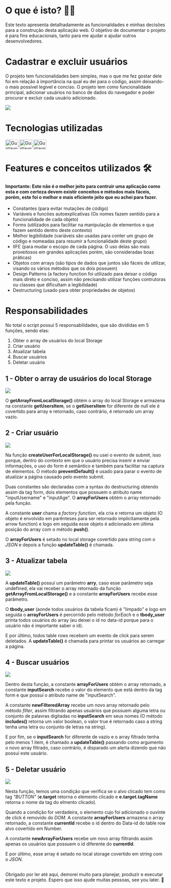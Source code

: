 <div>
  <h1>O que é isto? 👨‍💻</h1>
  <p>
    Este texto apresenta detalhadamente as funcionalidades e minhas decisões para a construção desta aplicação web. O objetivo de documentar
    o projeto é para fins educacionais, tanto para me ajudar e ajudar outros desenvolvedores. 
  </p>
</div>

<div>
  <h1>Cadastrar e excluir usuários</h1>
  <p>O projeto tem funcionalidades bem simples, mas o que me fez gostar dele foi em relação á importância na qual eu dei para o código,
    assim deixando-o mais possivel legivel e conciso. O projeto tem como funcionalidade principal, adicionar usuários no banco de dados
    do navegador e poder procurar e excluir cada usuário adicionado. 
  </p>
  <img src="https://user-images.githubusercontent.com/81722068/136706855-f4b86a3a-10f1-4f92-853c-84cbee166dc4.png">
</div>

<div>
  <h1>Tecnologias utilizadas</h1>
  <a href="https://github.com/gustavorodriguesf/Cadastrar-e-excluir-users">
    <img align="center" width="40" height="30" alt="Gustavo-Html5" src="https://cdn.jsdelivr.net/gh/devicons/devicon/icons/html5/html5-original.svg" />
    <img align="center" width="40" height="30" alt="Gustavo-Css3" src="https://cdn.jsdelivr.net/gh/devicons/devicon/icons/css3/css3-original.svg" />
    <img align="center" width="40" height="30" alt="Gustavo-JavaScript" src="https://cdn.jsdelivr.net/gh/devicons/devicon/icons/javascript/javascript-original.svg" />
  </a>
</div>

<div>
  <h1>Features e conceitos utilizados 🛠️</h1>
  <h4>
    Importante: Este não é o melhor jeito para contruir uma aplicação como esta e com certeza devem existir conceitos e métodos mais fáceis, porém,
    este foi o melhor e mais eficiente jeito que eu achei para fazer.
  </h4>  
  <ul>
    <li>Constantes (para evitar mutações de código)</li>
    <li>Variáveis e funcões autoexplicativas (Os nomes fazem sentido para a funcionalidade de cada objeto)</li>
    <li>Forms (utilizados para facilitar na manipulação de elementos e que fazem sentido dentro deste contexto)</li>
    <li>Melhor legibilidade (variáveis são usadas para conter um grupo de código e nomeadas para resumir a funcionalidade deste grupo)</li>
    <li>IIFE (para mudar o escopo de cada página. O uso delas são mais proveitosos em grandes aplicações porém, são consideradas boas práticas)</li>
    <li>Objetos com arrays (são tipos de dados que juntos são fáceis de utilizar, visando os vários métodos que os dois possuem)</li>
    <li>Design Patterns (a factory function foi utilizado para deixar o código mais direto e conciso, assim não precisando utilizar funções contrutoras ou classes que dificultam a legibilidade)</li>
    <li>Destructuring (usado para obter propriedades de objetos)</li>
  </ul>
</div>

<div>
  <h1>Responsabilidades</h1>
  <p>
    No total o script possuí 5 responsabilidades, que são divididas em 5 funções, sendo elas: 
  </p>
  <ol>
    <li>Obter o array de usuários do local Storage</li>
    <li>Criar usuário</li>
    <li>Atualizar tabela</li>
    <li>Buscar usuários</li>
    <li>Deletar usuário</li>
  </ol>
</div>
  
<div>
  <h2>1 - Obter o array de usuários do local Storage</h2>  
  <img src="https://user-images.githubusercontent.com/81722068/136864730-949f1941-b4e0-4f52-8db2-669f9a699cf9.png">
  <p>
    O <strong>getArrayFromLocalStorage()</strong> obtém o array do local Storage e armazena na constante <strong>getUsersItem</strong>, se o <strong>getUsersItem</strong> for diferente de null ele é covertido para array e retornado, caso contrário, é retornado um array vazio. 
  </p>
</div>
  
<div>
  <h2>2 - Criar usuário</h2>
  <img src="https://user-images.githubusercontent.com/81722068/137212839-e52a5822-132a-4252-bcea-a3c305fa62a3.png">
  <p>
    Na função <strong>createUserForLocalStorage()</strong> eu usei o evento de submit, isso porque, dentro do contexto em que o usuário precisa inserir e enviar informações, o uso do form é semântico e também para facilitar na captura de elementos. O método <strong>preventDefault()</strong> é usado para parar o evento de atualizar a página causado pelo evento submit.
  </p>
  <p>
    Duas constantes são declaradas com a syntax do destructuring obtendo assim da tag form, dois elementos que possuem o atributo name "inputUsername" e "inputAge". O <strong>arrayForUsers</strong> obtém o array retornado pela função. 
  </p>
  <p>
    A constante <strong>user</strong> chama a <em>factory function</em>, ela cria e retorna um objeto (O objeto é envolvido em parênteses para ser retornado implicitamente pela arrow function) e logo em seguida esse objeto é adicionado em última posição do array com o método <strong>push()</strong>. 
  </p>
  <p>
    O <strong>arrayForUsers</strong> é setado no local storage covertido para string com o <em>JSON</em> e depois a função <strong>updateTable()</strong> é chamada.
  </p>
</div>
  
<div>
  <h2>3 - Atualizar tabela</h2>
  <img src="https://user-images.githubusercontent.com/81722068/137231878-b2f55010-e615-4a37-9439-af8f88bb8d12.png">
  <p>
    A <strong>updateTable()</strong> possuí um parâmetro <strong>arry</strong>, caso esse parâmetro seja undefined, ela vai receber o array retornado da função <strong>getArrayFromLocalStorage()</strong> e a constante <strong>arrayForUsers</strong> recebe esse parâmetro. 
  </p>
  <p>
    O <strong>tbody_user</strong> (aonde todos usuários da tabela ficam) é "limpado" e logo em seguida o <strong>arrayForUsers</strong> é percorrido pelo método <em>forEach</em> e o <strong>tbody_user</strong> printa todos usuários do array (eu deixei o id no data-id porque para o usuário não é importante saber o id).
  </p>
  <p>
     E por último, todos table rows recebem um evento de click para serem deletados. A <strong>updateTable()</strong> é chamada para printar os usuários ao carregar a página.   
  </p>
</div>
  
<div>
  <h2>4 - Buscar usuários</h2>
  <img src="https://user-images.githubusercontent.com/81722068/137398449-a2b88916-5be9-46d4-a949-8d7bb9338049.png">
  <p>
    Dentro desta função, a constante <strong>arrayForUsers</strong> obtém o array retornado, a constante <strong>inputSearch</strong> recebe o valor do elemento que está dentro da tag form e que possuí o atributo name de "inputSearch". 
  </p>
  <p>
    A constante <strong>newFilteredArray</strong> recebe um novo array retornado pelo método <em>filter</em>, assim filtrando apenas usuários que possuem alguma letra ou conjunto de palavras digitadas no <strong>inputSearch</strong> em seus nomes (O método <strong>includes()</strong> retorna um valor boolean, o valor true é retornado caso a string tenha uma letra ou conjunto de letras na string). 
  </p>
  <p>
    E por fim, se o <strong>inputSearch</strong> for diferente de vazio e o array filtrado tenha pelo menos 1 item, é chamado a <strong>updateTable()</strong> passando como argumento o novo array filtrado, caso contrário, é disparado um alerta dizendo que não possuí este usuário.
  </p>
</div>

<div>
  <h2>5 - Deletar usuário</h2>
  <img src="https://user-images.githubusercontent.com/81722068/137401082-d4605d14-4d42-430f-b4f9-3014e8e19254.png">
  <p>
    Nesta função, temos uma condição que verifica se o alvo clicado tem como tag <em>"BUTTON"</em> (<strong>e.target</strong> retorna o elemento clicado e <strong>e.target.tagName</strong> retorna o nome da tag do elmento clicado).
  </p>
  <p>
    Quando a condição for verdadeira, o elemento cujo foi adicionado o ouvinte de click é removido do <em>DOM</em>. A constante <strong>arrayForUsers</strong> armazena o array retornado, a constante <strong>currentId</strong> recebe o id dentro do Data-id do table row alvo covertido em Number.
  </p>
  <p>
    A constante <strong>newArrayForUsers</strong> recebe um novo array filtrando assim apenas os usuários que possuem o id diferente do <strong>currentId</strong>.
  </p>
  <p>
    E por último, esse array é setado no local storage covertido em string com o <em>JSON</em>.
  </p>
</div>

##
<div>
  <p>
    Obrigado por ler até aqui, demorei muito para planejar, produzir e executar este texto e projeto. Espero que isso ajude muitas pessoas, see you later. 👋
  </p>
</div>  
  

